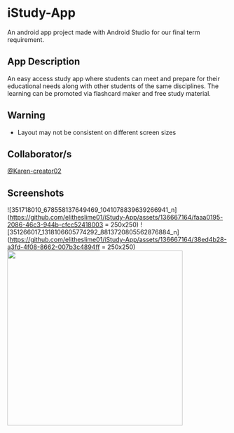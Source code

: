 # iStudy-App
An android app project made with Android Studio for our final term requirement.

## App Description
An easy access study app where students can meet and prepare for their educational needs along with other students of the same disciplines. The learning can be promoted via flashcard maker and free study material. 

## Warning
- Layout may not be consistent on different screen sizes

## Collaborator/s
[@Karen-creator02](https://github.com/Karen-creator02)

## Screenshots
![351718010_678558137649469_1041078839639266941_n](https://github.com/elitheslime01/iStudy-App/assets/136667164/faaa0195-2086-46c3-944b-cfcc52418003 = 250x250)
![351266017_1318106605774292_8813720805562876884_n](https://github.com/elitheslime01/iStudy-App/assets/136667164/38ed4b28-a3fd-4f08-8662-007b3c4894ff = 250x250)
<img src="[https://camo.githubusercontent.com/...](https://github.com/elitheslime01/iStudy-App/assets/136667164/faaa0195-2086-46c3-944b-cfcc52418003)" width="400" height="400" />

